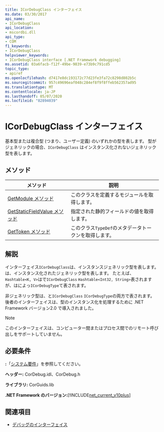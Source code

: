 ```yaml
---
title: ICorDebugClass インターフェイス
ms.date: 03/30/2017
api_name:
- ICorDebugClass
api_location:
- mscordbi.dll
api_type:
- COM
f1_keywords:
- ICorDebugClass
helpviewer_keywords:
- ICorDebugClass interface [.NET Framework debugging]
ms.assetid: 03a6facb-f12f-49be-9839-e73b9c791cd5
topic_type:
- apiref
ms.openlocfilehash: d7417e8dc193172c77d23fe3fa72c8298d802b5c
ms.sourcegitcommit: 957c49696eaf048c284ef8f9f8ffeb562357ad95
ms.translationtype: MT
ms.contentlocale: ja-JP
ms.lasthandoff: 05/07/2020
ms.locfileid: "82894039"
---
```

# <a name="icordebugclass-interface"></a>ICorDebugClass インターフェイス

基本型または複合型 (つまり、ユーザー定義) のいずれかの型を表します。 型がジェネリックの場合、`ICorDebugClass` はインスタンス化されないジェネリック型を表します。  
  
## <a name="methods"></a>メソッド  
  
|メソッド|説明|  
|------------|-----------------|  
|[GetModule メソッド](icordebugclass-getmodule-method.md)|このクラスを定義するモジュールを取得します。|  
|[GetStaticFieldValue メソッド](icordebugclass-getstaticfieldvalue-method.md)|指定された静的フィールドの値を取得します。|  
|[GetToken メソッド](icordebugclass-gettoken-method.md)|このクラス`TypeDef`のメタデータトークンを取得します。|  
  
## <a name="remarks"></a>解説  
 インターフェイス`ICorDebugClass`は、インスタンスジェネリック型を表します。 は、インスタンス化されたジェネリック型を表します。 たとえば、 `Hashtable<K, V>`はで`ICorDebugClass` `Hashtable<Int32, String>`表されますが、はによっ`ICorDebugType`て表されます。  
  
 非ジェネリック型は、と`ICorDebugClass` `ICorDebugType`の両方で表されます。 後者のインターフェイスは、型のインスタンス化を処理するために .NET Framework バージョン2.0 で導入されました。  
  
> [!NOTE]
> このインターフェイスは、コンピューター間またはプロセス間でのリモート呼び出しをサポートしていません。  
  
## <a name="requirements"></a>必要条件  
 **:**「[システム要件](../../get-started/system-requirements.md)」を参照してください。  
  
 **ヘッダー:** CorDebug.idl、CorDebug.h  
  
 **ライブラリ:** CorGuids.lib  
  
 **.NET Framework のバージョン:**[!INCLUDE[net_current_v10plus](../../../../includes/net-current-v10plus-md.md)]  
  
## <a name="see-also"></a>関連項目

- [デバッグのインターフェイス](debugging-interfaces.md)
